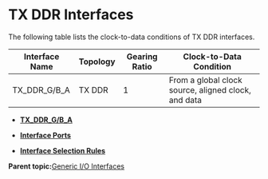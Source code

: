 # TX DDR Interfaces

The following table lists the clock-to-data conditions of TX DDR interfaces.

|Interface Name|Topology|Gearing Ratio|Clock-to-Data Condition|
|--------------|--------|-------------|-----------------------|
|TX\_DDR\_G/B\_A|TX DDR|1|From a global clock source, aligned clock, and data|

-   **[TX\_DDR\_G/B\_A](GUID-9D6774C0-A389-417E-92EF-B653751EE7D5.md)**  

-   **[Interface Ports](GUID-9B9DCE10-81F6-49DC-9D74-F6BE03866863.md)**  

-   **[Interface Selection Rules](GUID-B16FF95C-436E-44E5-97A2-5656A821E517.md)**  


**Parent topic:**[Generic I/O Interfaces](GUID-A63099D1-2595-43B7-B69C-1ABB1F7E412A.md)

